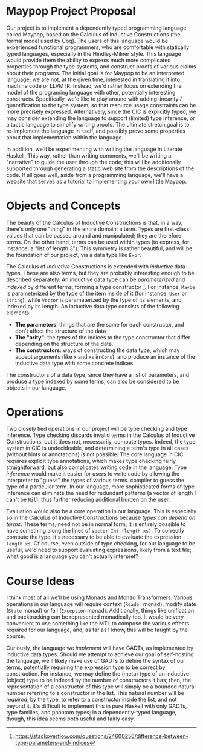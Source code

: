 # Maypop Project Proposal
Our project is to implement a dependently typed programming language called Maypop, based on the Calculus of
Inductive Constructions (the formal model used by Coq). The users of this language would be experienced functional
programmers, who are comfortable with statically typed languages, especially in the Hindley-Milner style. This
language would provide them the ability to express much more complicated properties through the type systems, and
construct proofs of various claims about their programs. The initial goal is for Maypop to be an interpreted
language; we are not, at the given time, interested in translating it into machine code or LLVM IR. Instead,
we'd rather focus on extending the model of the programing language with other, potentially interesting constructs.
Specifically, we'd like to play around with adding linearity / quantification to the type system, so that resource
usage constraints can be more precisely expressed. Alternatively, since the CIC is explicitly typed, we may
consider extending the language to support (limited) type inference, or a tactic language to simplify writing
proofs. The ultimate stretch goal is to re-implement the language in itself, and possibly prove some properties
about that implementation within the language.

In addition, we'll be experimenting with writing the language in Literate Haskell. This way, rather than writing
comments, we'll be writing a "narrative" to guide the user through the code; this will be additionally supported
through generating a static web site from the descriptions of the code. If all goes well, aside from a programming
language, we'll have a website that serves as a tutorial to implementing your own little Maypop.

# Objects and Concepts
The beauty of the Calculus of Inductive Constructions is that, in a way, there's only one "thing" in the entire
domain: a term. Types are first-class values that can be passed around and manipulated; they are therefore terms.
On the other hand, terms can be used within types (to express, for instance, a "list of length 3"). This
symmetry is rather beautiful, and will be the foundation of our project, via a data type like `Expr`.

The Calculus of _Inductive_ Constructions is extended with _inductive_ data types. These are also terms, but
they are probably interesting enough to be described separately. An inductive data type can be _parameterized_
and _indexed_ by different terms, forming a type constructor [^1]. For instance, `Maybe` is parameterized
by the type of the item inside of it (for instance, `User` or `String`), while `Vector` is parameterized
by the type of its elements, and indexed by its length. An inductive data type consists of the following
elements:
* **The parameters**: things that are the same for each constructor, and don't affect the structure of the data 
* **The "arity"**: the _types_ of the indices to the type constructor that differ depending on the structure of the data.
* **The constructors**: ways of constructing the data type, which may accept arguments (like `x` and `xs` in `Cons`),
  and produce an instance of the inductive data type with some concrete indices.
  
The constructors of a data type, since they have a list of parameters, and produce a type indexed by some terms,
can also be considered to be objects in our language.
  
# Operations

Two closely tied operations in our project will be type checking and type inference.
Type checking discards invalid terms in the Calculus of Inductive Constructions, but it does not, necessarily, compute types.
Indeed, the type system in CIC is undecideable, and determining a term's type in all cases (without hints
or annotations) is not possible. The core language in CIC requires explicit type annotations, which makes
type checking fairly straightforward, but also complicates writing code in the language. Type _inference_
would make it easier for users to write code by allowing the interpreter to "guess" the types of various terms.
compiler to guess the type of a particular term. In our language, more sophisticated forms of type inference
can eliminate the need for redundant patterns (a vector of length 1 can't be `Nil`), thus further
reducing additional burden on the user.

Evaluation would also be a core operation in our language. This is especially so in the Calculus of Inductive Constructions
because _types can depend on terms_. These terms, need not be in normal form; it is entirely possible to have
something along the lines of `Vector Int (length xs)`. To correctly compute the type, it's necessary to be able
to evaluate the expression `length xs`. Of course, even outside of type checking, for our language to be useful,
we'd need to support evaluating expressions, likely from a text file; what good is a language you can't
actually interpret?

# Course Ideas
I think most of all we'll be using Monads and Monad Transformers. Various operations in our language will require
context (`Reader` monad), modify state (`State` monad) or fail (`Exception` monad). Additionally, things like
unification and backtracking can be represented monadically too. It would be very convenient to use something
like the MTL to compose the various effects required for our language, and, as far as I know, this will
be taught by the course.

Curiously, the language we _implement_ will have GADTs, as implemented by inductive data types.
Should we attempt to achieve our goal of self-hosting the language, we'll likely make use of GADTs
to define the syntax of our terms, potentially requiring the expression type to be correct by construction.
For instance, we may define the (meta) type of an inductive (object) type to be indexed by the number
of constructors it has; then, the representation of a constructor of this type will simply be a bounded natural number
referring to a constructor in the list. This natural number will be _required_, by the type, to
refer to a constructor inside the list, and not beyond it. It's difficult to implement this
in pure Haskell with only GADTs, type families, and phantom types; in a dependently-typed language,
though, this idea seems both useful and fairly easy.


[^1]: https://stackoverflow.com/questions/24600256/difference-between-type-parameters-and-indices

